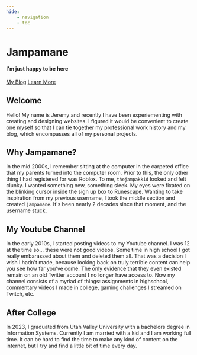 ```yaml
---
hide:
    - navigation
    - toc
---
```

<style>
.md-main .md-grid, .md-main .md-content__inner {
    margin: 0px;
    margin-top: -5px;
    margin-bottom: 20px;
    padding: 0;
    width: 100%;
}

.md-source-file {
    padding-left: 18%;
    margin-top: 50px;
}

@media (max-width: 1220px) {
    .md-source-file {
        padding-left: 5vw;
    }
}

article.md-content__inner.md-typeset {
    width: 84vw;
}

@media (max-width: 1220px) {
    article.md-content__inner.md-typeset {
        width: 85vw;
    }
}

@media (max-width: 768px) {
    article.md-content__inner.md-typeset {
        width: 85vw;
    }
}


html {
    scroll-behavior: smooth;
}

</style>

<div class="homepage-hero" id="homepage-hero">
    <h1>Jampamane</h1>
    <h4>I'm just happy to be here</h4>
    <div class="homepage-buttons">
        <a href=/blog/ class="md-button md-button--primary">My Blog</a>
        <a href="#start" class="md-button">Learn More</a>
    </div>
</div>

<div class="homepage-features">
    <h2>Welcome</h2>
    <p>Hello! My name is Jeremy and recently I have been experiementing with creating and designing websites. I figured it would be convenient to create one myself so that I can tie together my professional work history and my blog, which encompasses all of my personal projects.</p>
    <h2>Why Jampamane?</h2>
    <p>In the mid 2000s, I remember sitting at the computer in the carpeted office that my parents turned into the computer room. Prior to this, the only other thing I had registered for was Roblox. To me, <code>thejampakkid</code> looked and felt clunky. I wanted something new, something sleek. My eyes were fixated on the blinking cursor inside the sign up box to Runescape. Wanting to take inspiration from my previous username, I took the middle section and created <code>jampamane</code>. It's been nearly 2 decades since that moment, and the username stuck.</p>
    <h2>My Youtube Channel</h2>
    <p>In the early 2010s, I started posting videos to my Youtube channel. I was 12 at the time so... these were not good videos. Some time in high school I got really embarassed about them and deleted them all. That was a decision I wish I hadn't made, because looking back on truly terrible content can help you see how far you've come. The only evidence that they even existed remain on an old Twitter account I no longer have access to. Now my channel consists of a myriad of things: assignments in highschool, commentary videos I made in college, gaming challenges I streamed on Twitch, etc.</p>
    <h2>After College</h2>
    <p>In 2023, I graduated from Utah Valley University with a bachelors degree in Information Systems. Currently I am married with a kid and I am working full time. It can be hard to find the time to make any kind of content on the internet, but I try and find a little bit of time every day.</p>
</div>